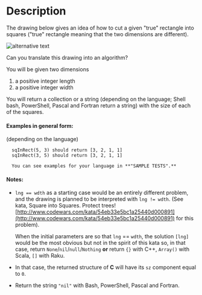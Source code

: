 # Description

The drawing below gives an idea of how to cut a given "true" rectangle into squares ("true" rectangle meaning that the two dimensions are different).

![alternative text](https://i.imgur.com/lk5vJ7sm.jpg)

Can you translate this drawing into an algorithm?

You will be given two dimensions

1.  a positive integer length
2.  a positive integer width

You will return a collection or a string (depending on the language; Shell bash, PowerShell, Pascal and Fortran return a string) with the size of each of the squares.

#### Examples in general form:

(depending on the language)

```
  sqInRect(5, 3) should return [3, 2, 1, 1]
  sqInRect(3, 5) should return [3, 2, 1, 1]

  You can see examples for your language in **"SAMPLE TESTS".**
```

#### Notes:

- `lng == wdth` as a starting case would be an entirely different problem, and the drawing is planned to be interpreted with `lng != wdth`. (See kata, Square into Squares. Protect trees! [http://www.codewars.com/kata/54eb33e5bc1a25440d000891](http://www.codewars.com/kata/54eb33e5bc1a25440d000891) for this problem).

  When the initial parameters are so that `lng` == `wdth`, the solution `[lng]` would be the most obvious but not in the spirit of this kata so, in that case, return `None`/`nil`/`null`/`Nothing` **or** return `{}` with C++, `Array()` with Scala, `[]` with Raku.

- In that case, the returned structure of **C** will have its `sz` component equal to `0`.
- Return the string `"nil"` with Bash, PowerShell, Pascal and Fortran.
